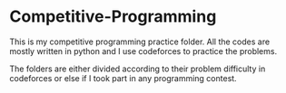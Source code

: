 # Competitive-Programming

This is my competitive programming practice folder. All the codes are mostly written in python and I use codeforces to practice the problems.

The folders are either divided according to their problem difficulty in codeforces or else if I took part in any programming contest.

